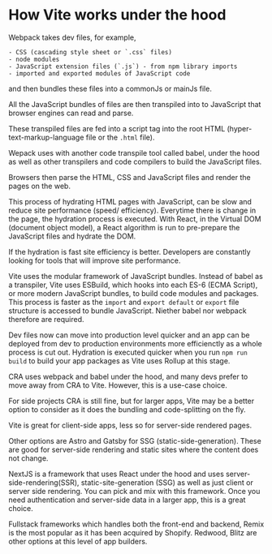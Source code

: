
# How Vite works under the hood

Webpack takes dev files, for example,

    - CSS (cascading style sheet or `.css` files) 
    - node modules
    - JavaScript extension files (`.js`) - from npm library imports
    - imported and exported modules of JavaScript code

and then bundles these files into a commonJs or mainJs file. 

All the JavaScript bundles of files are then transpiled into to JavaScript that browser engines can read and parse.

These transpiled files are fed into a script tag into the root HTML (hyper-text-markup-language file or the `.html` file). 

Wepack uses with another code transpile tool called babel, under the hood as well as other transpilers and code compilers to build the JavaScript files.

Browsers then parse the HTML, CSS and JavaScript files and render the pages on the web.

This process of hydrating HTML pages with JavaScript, can be slow and reduce site performance (speed/ efficiency). Everytime there is change in the page, the hydration process is executed. With React, in the Virtual DOM (document object model), a React algorithm is run to pre-prepare the JavaScript files and hydrate the DOM.

If the hydration is fast site efficiency is better. Developers are constantly looking for tools that will improve site performance.

Vite uses the modular framework of JavaScript bundles. Instead of babel as a transpiler, Vite uses ESBuild, which hooks into each ES-6 (ECMA Script), or more modern JavaScript bundles, to build code modules and packages.  This process is faster as the `import` and `export default` or `export` file structure is accessed to bundle JavaScript. Niether babel nor webpack therefore are required.

Dev files now can move into production level quicker and an app can be deployed from dev to production environments more efficienctly as a whole process is cut out. Hydration is executed quicker when you run `npm run build` to build your app packages as Vite uses Rollup at this stage.

CRA uses webpack and babel under the hood, and many devs prefer to move away from CRA to Vite. However, this is a use-case choice.

For side projects CRA is still fine, but for larger apps, Vite may be a better option to consider as it does the bundling and code-splitting on the fly.

Vite is great for client-side apps, less so for server-side rendered pages.

Other options are Astro and Gatsby for SSG (static-side-generation). These are good for server-side rendering and static sites where the content does not change.

NextJS is a framework that uses React under the hood and uses server-side-rendering(SSR), static-site-generation (SSG) as well as just client or server side rendering. You can pick and mix with this framework. Once you need authentication and server-side data in a larger app, this is a great choice.

Fullstack frameworks which handles both the front-end and backend, Remix is the most popular as it has been acquired by Shopify. Redwood, Blitz are other options at this level of app builders.
